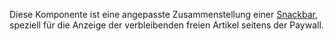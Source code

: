 Diese Komponente ist eine angepasste Zusammenstellung einer [Snackbar](#snackbar), speziell für die Anzeige der verbleibenden freien Artikel seitens der Paywall. 